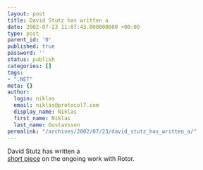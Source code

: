 ```yaml
---
layout: post
title: David Stutz has written a
date: 2002-07-23 11:07:43.000000000 +00:00
type: post
parent_id: '0'
published: true
password: ''
status: publish
categories: []
tags:
- ".NET"
meta: {}
author:
  login: niklas
  email: niklas@protocol7.com
  display_name: Niklas
  first_name: Niklas
  last_name: Gustavsson
permalink: "/archives/2002/07/23/david_stutz_has_written_a/"
---
```

David Stutz has written a  
[short piece](http://www.oreillynet.com/pub/a/dotnet/2002/07/22/rotor.html) on the ongoing work with Rotor.

